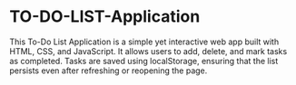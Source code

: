 # TO-DO-LIST-Application
This To-Do List Application is a simple yet interactive web app built with HTML, CSS, and JavaScript. It allows users to add, delete, and mark tasks as completed. Tasks are saved using localStorage, ensuring that the list persists even after refreshing or reopening the page. 
